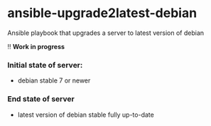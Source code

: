 # ansible-upgrade2latest-debian
Ansible playbook that upgrades a server to latest version of debian

:bangbang: **Work in progress**

### Initial state of server:
- debian stable 7 or newer


### End state of server
- latest version of debian stable fully up-to-date
